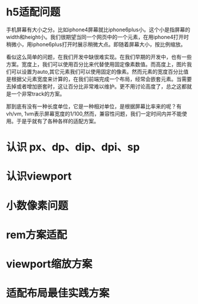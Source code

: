 # h5适配问题

手机屏幕有大小之分。比如iphone4屏幕就比iphone6plus小。这个小是指屏幕的width和height小。我们很期望当同一个网页中的一个元素，在用iphone4打开时稍微小，用iphone6plus打开时展示稍微大点。即随着屏幕大小，按比例缩放。

看似这么简单的问题，在我们开发中缺很难实现。在我们早期的开发中，也有一些方案。宽度上，我们可以使用百分比来代替使用固定像素数值。而高度上，图片我们可以设置为auto,其它元素我们可以使用固定的像素。然而元素的宽度百分比值是根据父元素宽度来计算的，在我们前端完成一个布局，经常会嵌套元素。当需要去掉或者增加嵌套时，这让百分比非常难以维护。更不用讨论高度了，总之这都就是一个非常track的方案。

那到底有没有一种长度单位，它是一种相对单位，是根据屏幕比率来的呢？有
vh/vm, 1vm表示屏幕宽度的1/100,然而，兼容性问题，我们一定时间内并不能使用。于是乎就有了各种各样的适配方案。


# 认识 px、dp、dip、dpi、sp
# 认识viewport
# 小数像素问题
# rem方案适配
# viewport缩放方案
# 适配布局最佳实践方案